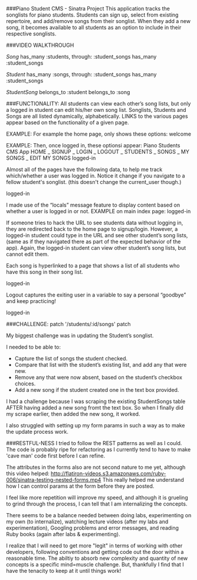 ###Piano Student CMS - Sinatra Project
This application tracks the songlists for piano students. Students can sign up, select from existing repertoire, and add/remove songs from their songlist. When they add a new song, it becomes available to all students as an option to include in their respective songlists.


###VIDEO WALKTHROUGH


*Song*
has_many :students, through: :student_songs
has_many :student_songs


*Student*
has_many :songs, through: :student_songs
has_many :student_songs

*StudentSong*
belongs_to :student
belongs_to :song

###FUNCTIONALITY:
All students can view each other’s song lists, but only a logged in student can edit his/her own song list. Songlists, Students and Songs are all listed dynamically, alphabetically. LINKS to the various pages appear based on the functionality of a given page.

EXAMPLE: For example the home page, only shows these options: 
welcome

EXAMPLE: Then, once logged in, these optionsi appear: Piano Students CMS App HOME _ SIGNUP _ LOGIN _ LOGOUT _ STUDENTS _ SONGS _ MY SONGS _ EDIT MY SONGS
logged-in

Almost all of the pages have the following data, to help me track which/whether a user was logged in. Notice it change if you navigate to a fellow student's songlist. (this doesn't change the current_user though.)

logged-in

I made use of the “locals” message feature to display content based on whether a user is logged in or not. EXAMPLE on main index page: logged-in

If someone tries to hack the URL to see students data without logging in, they are redirected back to the home page to signup/login. However, a logged-in student could type in the URL and see other student’s song lists, (same as if they navigated there as part of the expected behavior of the app). Again, the logged-in student can view other student’s song lists, but cannot edit them.

Each song is hyperlinked to a page that shows a list of all students who have this song in their song list.


logged-in

Logout captures the exiting user in a variable to say a personal “goodbye” and keep practicing!

logged-in

###CHALLENGE: patch '/students/:id/songs'
patch

My biggest challenge was in updating the Student’s songlist.

I needed to be able to:
* Capture the list of songs the student checked.
* Compare that list with the student’s existing list, and add any that were new.
* Remove any that were now absent, based on the student’s checkbox choices.
* Add a new song if the student created one in the text box provided.

I had a challenge because I was scraping the existing StudentSongs table AFTER having added a new song fromt the text box. So when I finally did my scrape earlier, then added the new song, it worked.

I also struggled with setting up my form params in such a way as to make the update process work.

###RESTFUL-NESS
I tried to follow the REST patterns as well as I could. The code is probably ripe for refactoring as I currently tend to have to make 'cave man' code first before I can refine.

The attributes in the forms also are not second nature to me yet, although this video helped: http://flatiron-videos.s3.amazonaws.com/ruby-006/sinatra-testing-nested-forms.mp4 This really helped me understand how I can control params at the form before they are posted.

I feel like more repetition will improve my speed, and although it is grueling to grind through the process, I can tell that I am internalizing the concepts.

There seems to be a balance needed between doing labs, experimenting on my own (to internalize), watching lecture videos (after my labs and experimentation), Googling problems and error messages, and reading Ruby books (again after labs & experimenting).

I realize that I will need to get more "legit" in terms of working with other developers, following conventions and getting code out the door within a reasonable time. The abiltiy to absorb new complexity and quantity of new concepts is a specific mind=muscle challenge. But, thankfully I find that I have the tenacity to keep at it until things work!